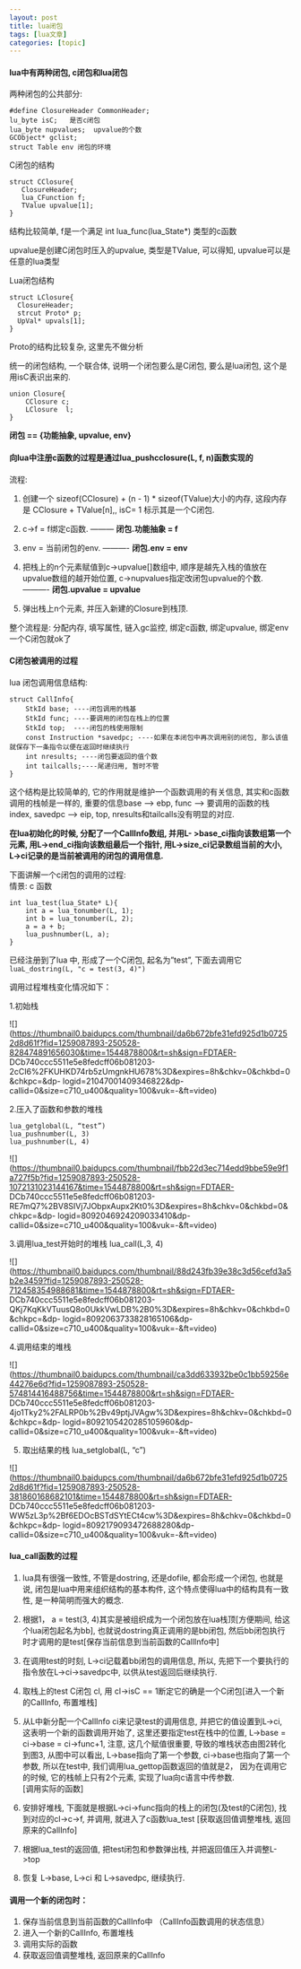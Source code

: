 ```yaml
---
layout: post
title: lua闭包 
tags: [lua文章]
categories: [topic]
---
```

#### lua中有两种闭包, c闭包和lua闭包

两种闭包的公共部分:

    
    
    #define ClosureHeader CommonHeader;
    lu_byte isC;   是否c闭包
    lua_byte nupvalues;  upvalue的个数
    GCObject* gclist; 
    struct Table env 闭包的环境
    

C闭包的结构

    
    
    struct CClosure{
       ClosureHeader;
       lua_CFunction f;
       TValue upvalue[1];
    }
    

结构比较简单, f是一个满足 int lua_func(lua_State*) 类型的c函数

upvalue是创建C闭包时压入的upvalue, 类型是TValue, 可以得知, upvalue可以是任意的lua类型

Lua闭包结构

    
    
    struct LClosure{
      ClosureHeader;
      strcut Proto* p;
      UpVal* upvals[1];
    }
    

Proto的结构比较复杂, 这里先不做分析

统一的闭包结构, 一个联合体, 说明一个闭包要么是C闭包, 要么是lua闭包, 这个是用isC表识出来的.

    
    
    union Closure{
        CClosure c;
        LClosure  l;
    }
    

**闭包 == {功能抽象, upvalue, env}**

#### 向lua中注册c函数的过程是通过lua_pushcclosure(L, f, n)函数实现的

流程:

  1. 创建一个 sizeof(CClosure) + (n - 1) * sizeof(TValue)大小的内存, 这段内存是 CClosure + TValue[n],, isC= 1 标示其是一个C闭包.

  2. c->f = f绑定c函数. ——— **闭包.功能抽象 = f**

  3. env = 当前闭包的env. ———- **闭包.env = env**

  4. 把栈上的n个元素赋值到c->upvalue[]数组中, 顺序是越先入栈的值放在upvalue数组的越开始位置, c->nupvalues指定改闭包upvalue的个数. ———- **闭包.upvalue = upvalue**

  5. 弹出栈上n个元素, 并压入新建的Closure到栈顶.

整个流程是: 分配内存, 填写属性, 链入gc监控, 绑定c函数, 绑定upvalue, 绑定env一个C闭包就ok了

#### C闭包被调用的过程

lua 闭包调用信息结构:

    
    
    struct CallInfo{
        StkId base; ----闭包调用的栈基
        StkId func; ----要调用的闭包在栈上的位置
        StkId top;  ----闭包的栈使用限制
        const Instruction *savedpc; ----如果在本闭包中再次调用别的闭包, 那么该值就保存下一条指令以便在返回时继续执行
        int nresults; ----闭包要返回的值个数
        int tailcalls;----尾递归用, 暂时不管
    }
    

这个结构是比较简单的, 它的作用就是维护一个函数调用的有关信息, 其实和c函数调用的栈帧是一样的, 重要的信息base –> ebp, func –>
要调用的函数的栈index, savedpc –> eip, top, nresults和tailcalls没有明显的对应.

**在lua初始化的时候, 分配了一个CallInfo数组, 并用L- >base_ci指向该数组第一个元素, 用L->end_ci指向该数组最后一个指针,
用L->size_ci记录数组当前的大小, L->ci记录的是当前被调用的闭包的调用信息.**

下面讲解一个c闭包的调用的过程:  
情景: c 函数

    
    
    int lua_test(lua_State* L){
        int a = lua_tonumber(L, 1);
        int b = lua_tonumber(L, 2);
        a = a + b;
        lua_pushnumber(L, a);
    }
    

已经注册到了lua 中, 形成了一个C闭包, 起名为”test”, 下面去调用它  
`luaL_dostring(L, "c = test(3, 4)")`

调用过程堆栈变化情况如下：

1.初始栈

![](https://thumbnail0.baidupcs.com/thumbnail/da6b672bfe31efd925d1b07252d8d61f?fid=1259087893-250528-828474891656030&time=1544878800&rt=sh&sign=FDTAER-
DCb740ccc5511e5e8fedcff06b081203-2cCI6%2FKUHKD74rb5zUmgnkHU678%3D&expires=8h&chkv=0&chkbd=0&chkpc=&dp-
logid=21047001409346822&dp-callid=0&size=c710_u400&quality=100&vuk=-&ft=video)

2.压入了函数和参数的堆栈

    
    
    lua_getglobal(L, “test”)
    lua_pushnumber(L, 3)
    lua_pushnumber(L, 4) 
    

![](https://thumbnail0.baidupcs.com/thumbnail/fbb22d3ec714edd9bbe59e9f1a727f5b?fid=1259087893-250528-1072131023144167&time=1544878800&rt=sh&sign=FDTAER-
DCb740ccc5511e5e8fedcff06b081203-RE7mQ7%2BV8SIVj7JObpxAupx2Kt0%3D&expires=8h&chkv=0&chkbd=0&chkpc=&dp-
logid=8092046924209033410&dp-
callid=0&size=c710_u400&quality=100&vuk=-&ft=video)

3.调用lua_test开始时的堆栈 lua_call(L,3, 4)

![](https://thumbnail0.baidupcs.com/thumbnail/88d243fb39e38c3d56cefd3a5b2e3459?fid=1259087893-250528-712458354988681&time=1544878800&rt=sh&sign=FDTAER-
DCb740ccc5511e5e8fedcff06b081203-QKj7KqKkVTuusQ8o0UkkVwLDB%2B0%3D&expires=8h&chkv=0&chkbd=0&chkpc=&dp-
logid=8092063733828165106&dp-
callid=0&size=c710_u400&quality=100&vuk=-&ft=video)

4.调用结束的堆栈

![](https://thumbnail0.baidupcs.com/thumbnail/ca3dd633932be0c1bb59256e44276e6d?fid=1259087893-250528-574814416488756&time=1544878800&rt=sh&sign=FDTAER-
DCb740ccc5511e5e8fedcff06b081203-4jo1Tky2%2FALRP0b%2Bv49ptjJVAgw%3D&expires=8h&chkv=0&chkbd=0&chkpc=&dp-
logid=8092105420285105960&dp-
callid=0&size=c710_u400&quality=100&vuk=-&ft=video)

  5. 取出结果的栈 lua_setglobal(L, “c”) 

![](https://thumbnail0.baidupcs.com/thumbnail/da6b672bfe31efd925d1b07252d8d61f?fid=1259087893-250528-381860168682101&time=1544878800&rt=sh&sign=FDTAER-
DCb740ccc5511e5e8fedcff06b081203-WW5zL3p%2Bf6EDOcBSTdSYtECt4cw%3D&expires=8h&chkv=0&chkbd=0&chkpc=&dp-
logid=8092179093472688280&dp-
callid=0&size=c710_u400&quality=100&vuk=-&ft=video)

#### lua_call函数的过程

  1. lua具有很强一致性, 不管是dostring, 还是dofile, 都会形成一个闭包, 也就是说, 闭包是lua中用来组织结构的基本构件, 这个特点使得lua中的结构具有一致性, 是一种简明而强大的概念.
  2. 根据1， a = test(3, 4)其实是被组织成为一个闭包放在lua栈顶[方便期间, 给这个lua闭包起名为bb], 也就说dostring真正调用的是bb闭包, 然后bb闭包执行时才调用的是test[保存当前信息到当前函数的CallInfo中]
  3. 在调用test的时刻, L->ci记载着bb闭包的调用信息, 所以, 先把下一个要执行的指令放在L->ci->savedpc中, 以供从test返回后继续执行.
  4. 取栈上的test C闭包 cl, 用 cl->isC == 1断定它的确是一个C闭包[进入一个新的CallInfo, 布置堆栈]
  5. 从L中新分配一个CallInfo ci来记录test的调用信息, 并把它的值设置到L->ci, 这表明一个新的函数调用开始了, 这里还要指定test在栈中的位置, L->base = ci->base = ci->func+1, 注意, 这几个赋值很重要, 导致的堆栈状态由图2转化到图3, 从图中可以看出, L->base指向了第一个参数, ci->base也指向了第一个参数, 所以在test中, 我们调用lua_gettop函数返回的值就是2， 因为在调用它的时候, 它的栈帧上只有2个元素, 实现了lua向c语言中传参数.  
[调用实际的函数]

  6. 安排好堆栈, 下面就是根据L->ci->func指向的栈上的闭包(及test的C闭包), 找到对应的cl->c->f, 并调用, 就进入了c函数lua_test [获取返回值调整堆栈, 返回原来的CallInfo]

  7. 根据lua_test的返回值, 把test闭包和参数弹出栈, 并把返回值压入并调整L->top

  8. 恢复 L->base, L->ci 和 L->savedpc, 继续执行.

#### 调用一个新的闭包时：

  1. 保存当前信息到当前函数的CallInfo中 （CallInfo函数调用的状态信息）
  2. 进入一个新的CallInfo, 布置堆栈 
  3. 调用实际的函数 
  4. 获取返回值调整堆栈, 返回原来的CallInfo